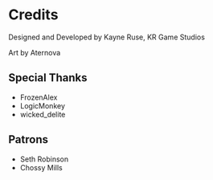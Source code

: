 Credits
===

Designed and Developed by Kayne Ruse, KR Game Studios

Art by Aternova

Special Thanks
---

* FrozenAlex
* LogicMonkey
* wicked_delite

Patrons
---

* Seth Robinson
* Chossy Mills

